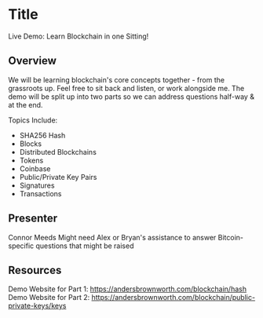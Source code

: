 # Title
Live Demo: Learn Blockchain in one Sitting!

## Overview
We will be learning blockchain's core concepts together - from the grassroots up. Feel free to sit back and listen, or work alongside me. The demo will be split up into two parts so we can address questions half-way & at the end. 

Topics Include:
- SHA256 Hash
- Blocks
- Distributed Blockchains
- Tokens
- Coinbase
- Public/Private Key Pairs
- Signatures
- Transactions

## Presenter
Connor Meeds
Might need Alex or Bryan's assistance to answer Bitcoin-specific questions that might be raised

## Resources
Demo Website for Part 1: https://andersbrownworth.com/blockchain/hash
Demo Website for Part 2: https://andersbrownworth.com/blockchain/public-private-keys/keys

